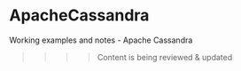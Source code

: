 # ApacheCassandra
Working examples and notes - Apache Cassandra
>>>> Content is being reviewed & updated
